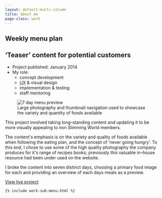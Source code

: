 ```yaml
---
layout: default-multi-column
title: About me
page-class: work
---
```


<section class="content__primary content-primary__multi-column">
    <h1 class="post--head__primary">Weekly menu plan</h1>
        <h2 class="post--head__subhead">&lsquo;Teaser&rsquo; content for potential customers</h2>
               <ul class="project__meta">
                  <li>
                   Project published:
                    <time datetime="2014-01" class="project__meta--date">
                         January 2014
                     </time>
                    </li> 
                     <li>My role:
                         <ul class="project__role--profile">
                             <li>concept development</li> 
                             <li><abbr title="User Experience">UX</abbr> &amp; visual design</li> 
                             <li>implementation &amp; testing</li>
                             <li>staff mentoring</li>
                         </ul>
                     </li>
                </ul>
                <figure class="image--header">
                    <img src="{{site.baseurl}}/assets/images/7daymenu-full.jpg" alt="7 day menu preview" class="project__image">
                    <figcaption>Large photography and thumbnail navigation used to showcase the variety and quantity of foods available</figcaption>
               </figure>
            <p class="work-intro">
                This project involved taking long&ndash;standing content and updating it to be more visually appealing to 
                non Slimming World members. 
            </p>
            <p>The content&#39;s emphasis is on the variety and quality of foods available when following the eating plan, and the concept of &lsquo;never going hungry&rsquo;. To this end, I chose to use some of the high quality photography the company produces for it&#39;s range of recipes books; previously this valuable in&ndash;house resource had been under used on the website.</p>
            <p>I broke the content into seven distinct days, choosing a primary food image for each and providing an overview of each days meals as a preview.</p>
            

 <a href="http://www.slimmingworld.com/healthy-eating/non-vegetarian-menu.aspx" target="_blank" class="read-more">View live project</a>    
          
       
</section>

<aside role="supplmental"  class="content__supplemental sw-7-day-menu">
    
    {% include work-sub-menu.html %}
    
</aside>